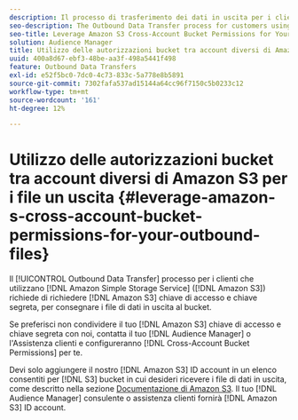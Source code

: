 ```yaml
---
description: Il processo di trasferimento dei dati in uscita per i clienti che utilizzano Amazon Simple Storage Service (Amazon S3) richiede di richiedere la chiave di accesso e la chiave segreta di Amazon S3, per poter consegnare i file di dati in uscita al bucket.
seo-description: The Outbound Data Transfer process for customers using Amazon Simple Storage Service (Amazon S3) requires us to ask for your Amazon S3 access key and secret key, in order to deliver the outbound data files to your bucket.
seo-title: Leverage Amazon S3 Cross-Account Bucket Permissions for Your Outbound Files
solution: Audience Manager
title: Utilizzo delle autorizzazioni bucket tra account diversi di Amazon S3 per i file un uscita
uuid: 400a8d67-ebf3-48be-aa3f-498a5441f498
feature: Outbound Data Transfers
exl-id: e52f5bc0-7dc0-4c73-833c-5a778e8b5891
source-git-commit: 7302fafa537ad15144a64cc96f7150c5b0233c12
workflow-type: tm+mt
source-wordcount: '161'
ht-degree: 12%

---
```


# Utilizzo delle autorizzazioni bucket tra account diversi di Amazon S3 per i file un uscita {#leverage-amazon-s-cross-account-bucket-permissions-for-your-outbound-files}

Il [!UICONTROL Outbound Data Transfer] processo per i clienti che utilizzano [!DNL Amazon Simple Storage Service] ([!DNL Amazon S3]) richiede di richiedere [!DNL Amazon S3] chiave di accesso e chiave segreta, per consegnare i file di dati in uscita al bucket.

Se preferisci non condividere il tuo [!DNL Amazon S3] chiave di accesso e chiave segreta con noi, contatta il tuo [!DNL Audience Manager] o l&#39;Assistenza clienti e configureranno [!DNL Cross-Account Bucket Permissions] per te.

Devi solo aggiungere il nostro [!DNL Amazon S3] ID account in un elenco consentiti per [!DNL S3] bucket in cui desideri ricevere i file di dati in uscita, come descritto nella sezione [Documentazione di Amazon S3](https://docs.aws.amazon.com/AmazonS3/latest/dev/example-walkthroughs-managing-access-example2.html). Il tuo [!DNL Audience Manager] consulente o assistenza clienti fornirà [!DNL Amazon S3] ID account.
